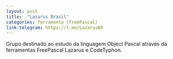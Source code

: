 ```yaml
---
layout: post
title:  "Lazarus Brasil"
categories: ferramenta (freePascal)
link-telegram: https://t.me/LazarusBR
---
```

Grupo destinado ao estudo da linguagem Object Pascal através da ferramentas FreePascal Lazarus e CodeTyphon.
